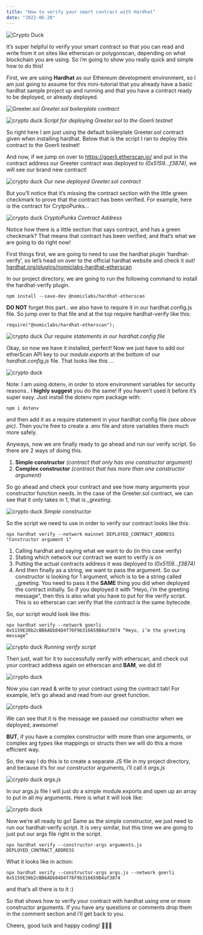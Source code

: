 ```yaml
---
title: "How to verify your smart contract with Hardhat"
date: "2022-06-20"
---
```


![Crypto Duck](/images/verify-contract/crypto-duck.png)

It’s super helpful to verify your smart contract so that you can read and write from it on sites like etherscan or polygonscan, depending on what blockchain you are using. So i’m going to show you really quick and simple how to do this!

First, we are using **Hardhat** as our Ethereum development environment, so I am just going to assume for this mini-tutorial that you already have a basic hardhat sample project up and running and that you have a contract ready to be deployed, or already deployed.

![Greeter.sol](/images/verify-contract/greeter.webp)
*Greeter.sol boilerplate contract*

![crypto duck](/images/verify-contract/compile.webp)
*Script for deploying Greeter.sol to the Goerli testnet*

So right here I am just using the default boilerplate Greeter.sol contract given when installing hardhat. Below that is the script I ran to deploy this contract to the Goerli testnet!

And now, if we jump on over to https://goerli.etherscan.io/ and put in the contract address our Greeter contract was deployed to *(0x5159…f3874)*, we will see our brand new contract!

![crypto duck](/images/verify-contract/deployed-contract.webp)
*Our new deployed Greeter.sol contract*

But you’ll notice that it’s missing the contract section with the little green checkmark to prove that the contract has been verified. For example, here is the contract for CrytpoPunks…

![crypto duck](/images/verify-contract/crypto-punks.webp)
*CryptoPunks Contract Address*

Notice how there is a little section that says contract, and has a green checkmark? That means that contract has been verified, and that’s what we are going to do right now!

First things first, we are going to need to use the hardhat plugin ‘hardhat-verify’, so let’s head on over to the official hardhat website and check it out! [hardhat.org/plugins/nomiclabs-hardhat-etherscan](https://hardhat.org/plugins/nomiclabs-hardhat-etherscan)

In our project directory, we are going to run the following command to install the hardhat-verify plugin.

```
npm install --save-dev @nomiclabs/hardhat-etherscan
```

**DO NOT** forget this part.. we also have to require it in our hardhat.config.js file. So jump over to that file and at the top require hardhat-verify like this:

```
require("@nomiclabs/hardhat-etherscan");
```

![crypto duck](/images/verify-contract/config.webp)
*Our require statements in our hardhat.config file*

Okay, so now we have it installed, perfect! Now we just have to add our etherScan API key to our *module.exports* at the bottom of our *hardhat.config.js* file. That looks like this …

![crypto duck](/images/verify-contract/networks.webp)

Note: I am using dotenv, in order to store environment variables for security reasons.. I **highly suggest** you do the same! If you haven’t used it before it’s super easy. Just install the dotenv npm package with:

```
npm i dotenv
```

and then add it as a require statement in your hardhat config file *(see above pic)*. Then you’re free to create a .env file and store variables there much more safely.

Anyways, now we are finally ready to go ahead and run our verify script. So there are 2 ways of doing this.

1. **Simple constructor** *(contract that only has one constructor argument)*
2. **Complex constructor** *(contract that has more than one constructor argument)*

So go ahead and check your contract and see how many arguments your constructor function needs. In the case of the Greeter.sol contract, we can see that it only takes in 1, that is *_greeting*.

![crypto duck](/images/verify-contract/constructor.webp)
*Simple constructor*

So the script we need to use in order to verify our contract looks like this:

```
npx hardhat verify --network mainnet DEPLOYED_CONTRACT_ADDRESS "Constructor argument 1"
```

1. Calling hardhat and saying what we want to do (in this case verify)
2. Stating which network our contract we want to verify is on
3. Putting the actual contracts address it was deployed to *(0x5159…f3874)*
4. And then finally as a string, we want to pass the argument. So our constructor is looking for 1 argument, which is to be a string called _greeting. You need to pass it the **SAME** thing you did when deployed the contract initially. So if you deployed it with “Heyo, i’m the greeting message”, then this is also what you have to put for the verify script. This is so etherscan can verify that the contract is the same bytecode.

So, our script would look like this:

```
npx hardhat verify --network goerli 0x5159E30b2cBB6ADb84D4f76F9b316659B4af3874 “Heyo, i’m the greeting message”
```

![crypto duck](/images/verify-contract/run-verify.webp)
*Running verify script*

Then just, wait for it to successfully verify with etherscan, and check out your contract address again on etherscan and **BAM**, we did it!

![crypto duck](/images/verify-contract/etherscan.webp)

Now you can read & write to your contract using the contract tab! For example, let’s go ahead and read from our greet function.

![crypto duck](/images/verify-contract/read-contract.webp)

We can see that it is the message we passed our constructor when we deployed, awesome!

**BUT**, if you have a complex constructor with more than one arguments, or complex arg types like mappings or structs then we will do this a more efficient way.

So, the way I do this is to create a separate JS file in my project directory, and because it’s for our constructor arguments, i’ll call it <i>args.js</i>

![crypto duck](/images/verify-contract/file-struct.webp)
*args.js*

In our args.js file I will just do a simple module.exports and open up an array to put in all my arguments. Here is what it will look like:

![crypto duck](/images/verify-contract/args.webp) 

Now we’re all ready to go! Same as the simple constructor, we just need to run our hardhat-verify script. It is very similar, but this time we are going to just put our args file right in the script.

```
npx hardhat verify --constructor-args arguments.js DEPLOYED_CONTRACT_ADDRESS
```

What it looks like in action:

```
npx hardhat verify --constructor-args args.js --network goerli 0x5159E30b2cBB6ADb84D4f76F9b316659B4af3874
```

and that’s all there is to it :)

So that shows how to verify your contract with hardhat using one or more constructor arguments. If you have any questions or comments drop them in the comment section and i’ll get back to you.

Cheers, good luck and happy coding! 👩‍💻🦄
